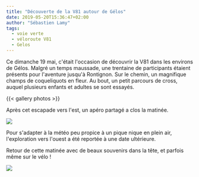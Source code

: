 ```yaml
---
title: "Découverte de la V81 autour de Gélos"
date: 2019-05-20T15:36:47+02:00
author: "Sébastien Lamy"
tags:
  - voie verte
  - véloroute V81
  - Gelos
---
```


Ce dimanche 19 mai, c'était l'occasion de découvrir la V81 dans les environs
de Gélos. Malgré un temps maussade, une trentaine de participants étaient
présents pour l'aventure jusqu'à Rontignon. Sur le chemin, un magnifique
champs de coqueliquots en fleur. Au bout, un petit parcours de cross, auquel 
plusieurs enfants et adultes se sont essayés.

{{< gallery photos >}}

Après cet escapade vers l'est, un apéro partagé a clos la matinée. 

![](apero.jpg)

Pour s'adapter à la météo peu propice à un pique nique en plein air, 
l'exploration vers l'ouest a été reportée à une date ultérieure.

Retour de cette matinée avec de beaux souvenirs dans la tête, et parfois même sur
le vélo !

![](fleur.jpg)


